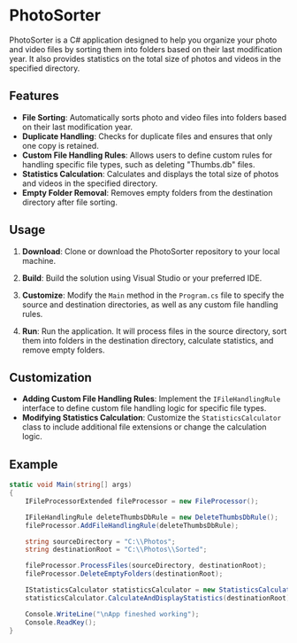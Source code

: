 # PhotoSorter

PhotoSorter is a C# application designed to help you organize your photo and video files by sorting them into folders based on their last modification year. It also provides statistics on the total size of photos and videos in the specified directory.

## Features

- **File Sorting**: Automatically sorts photo and video files into folders based on their last modification year.
- **Duplicate Handling**: Checks for duplicate files and ensures that only one copy is retained.
- **Custom File Handling Rules**: Allows users to define custom rules for handling specific file types, such as deleting "Thumbs.db" files.
- **Statistics Calculation**: Calculates and displays the total size of photos and videos in the specified directory.
- **Empty Folder Removal**: Removes empty folders from the destination directory after file sorting.

## Usage

1. **Download**: Clone or download the PhotoSorter repository to your local machine.

2. **Build**: Build the solution using Visual Studio or your preferred IDE.

3. **Customize**: Modify the `Main` method in the `Program.cs` file to specify the source and destination directories, as well as any custom file handling rules.

4. **Run**: Run the application. It will process files in the source directory, sort them into folders in the destination directory, calculate statistics, and remove empty folders.

## Customization

- **Adding Custom File Handling Rules**: Implement the `IFileHandlingRule` interface to define custom file handling logic for specific file types.
- **Modifying Statistics Calculation**: Customize the `StatisticsCalculator` class to include additional file extensions or change the calculation logic.

## Example

```csharp
static void Main(string[] args)
{
    IFileProcessorExtended fileProcessor = new FileProcessor();

    IFileHandlingRule deleteThumbsDbRule = new DeleteThumbsDbRule();
    fileProcessor.AddFileHandlingRule(deleteThumbsDbRule);

    string sourceDirectory = "C:\\Photos";
    string destinationRoot = "C:\\Photos\\Sorted";

    fileProcessor.ProcessFiles(sourceDirectory, destinationRoot);
    fileProcessor.DeleteEmptyFolders(destinationRoot);

    IStatisticsCalculator statisticsCalculator = new StatisticsCalculator();
    statisticsCalculator.CalculateAndDisplayStatistics(destinationRoot);

    Console.WriteLine("\nApp fineshed working");
    Console.ReadKey();
}
